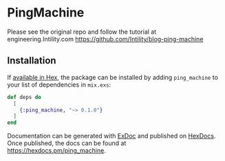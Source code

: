 # PingMachine

Please see the original repo and follow the tutorial at engineering.Intility.com
https://github.com/Intility/blog-ping-machine

## Installation

If [available in Hex](https://hex.pm/docs/publish), the package can be installed
by adding `ping_machine` to your list of dependencies in `mix.exs`:

```elixir
def deps do
  [
    {:ping_machine, "~> 0.1.0"}
  ]
end
```

Documentation can be generated with [ExDoc](https://github.com/elixir-lang/ex_doc)
and published on [HexDocs](https://hexdocs.pm). Once published, the docs can
be found at <https://hexdocs.pm/ping_machine>.

